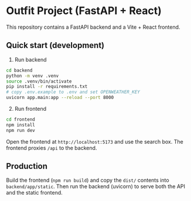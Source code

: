 # Outfit Project (FastAPI + React)

This repository contains a FastAPI backend and a Vite + React frontend.

## Quick start (development)

1. Run backend

```bash
cd backend
python -m venv .venv
source .venv/bin/activate
pip install -r requirements.txt
# copy .env.example to .env and set OPENWEATHER_KEY
uvicorn app.main:app --reload --port 8000
```

2. Run frontend

```bash
cd frontend
npm install
npm run dev
```

Open the frontend at `http://localhost:5173` and use the search box. The frontend proxies `/api` to the backend.

## Production

Build the frontend (`npm run build`) and copy the `dist/` contents into `backend/app/static`. Then run the backend (uvicorn) to serve both the API and the static frontend.
